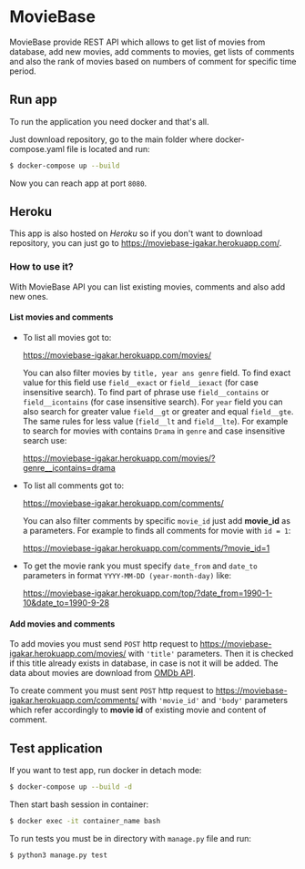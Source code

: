 # MovieBase
MovieBase provide REST API which allows to get list of movies from database, 
add new movies, add comments to movies, get lists of comments and also the rank
of movies based on numbers of comment for specific time period.

## Run app
To run the application you need docker and that's all.

Just download repository, go to the main folder where docker-compose.yaml file
is located and run:
```bash
$ docker-compose up --build
``` 

Now you can reach app at port `8080`.

## Heroku
This app is also hosted on *Heroku* so if you don't want to download repository,
you can just go to https://moviebase-igakar.herokuapp.com/. 

### How to use it?
With MovieBase API you can list existing movies, comments and also add new ones. 

#### List movies and comments
- To list all movies got to:

    https://moviebase-igakar.herokuapp.com/movies/
    
    You can also filter movies by `title, year ans genre` field. 
    To find exact value for this field use `field__exact` or `field__iexact` 
    (for case insensitive search). To find part of phrase use `field__contains` or
    `field__icontains` (for case insensitive search). For `year` field you can also
    search for greater value `field__gt` or greater and equal `field__gte`. The same 
    rules for less value (`field__lt` and `field__lte`). 
    For example to search for movies with contains `Drama` in `genre` and case insensitive
    search use:
     
     https://moviebase-igakar.herokuapp.com/movies/?genre__icontains=drama

- To list all comments got to:

    https://moviebase-igakar.herokuapp.com/comments/
  
  You can also filter comments by specific `movie_id` just add **movie_id** as a parameters.
  For example to finds all comments for movie with `id = 1`:
  
  https://moviebase-igakar.herokuapp.com/comments/?movie_id=1

- To get the movie rank you must specify `date_from` and `date_to` parameters 
in format `YYYY-MM-DD (year-month-day)` like:

    https://moviebase-igakar.herokuapp.com/top/?date_from=1990-1-10&date_to=1990-9-28
    
#### Add movies and comments
To add movies you must send `POST` http request to  https://moviebase-igakar.herokuapp.com/movies/
with `'title'` parameters. Then it is checked if this title already exists in database, 
in case is not it will be added. The data about movies are download from [OMDb API](http://omdbapi.com/).

To create comment you must sent `POST` http request to  https://moviebase-igakar.herokuapp.com/comments/
with `'movie_id'` and `'body'` parameters which refer accordingly to **movie id**
of existing movie and content of comment.

## Test application
If you want to test app, run docker in detach mode:
```bash
$ docker-compose up --build -d
```

Then start bash session in container:
```bash
$ docker exec -it container_name bash
```

To run tests you must be in directory with `manage.py` file and run:
```bash
$ python3 manage.py test
```


